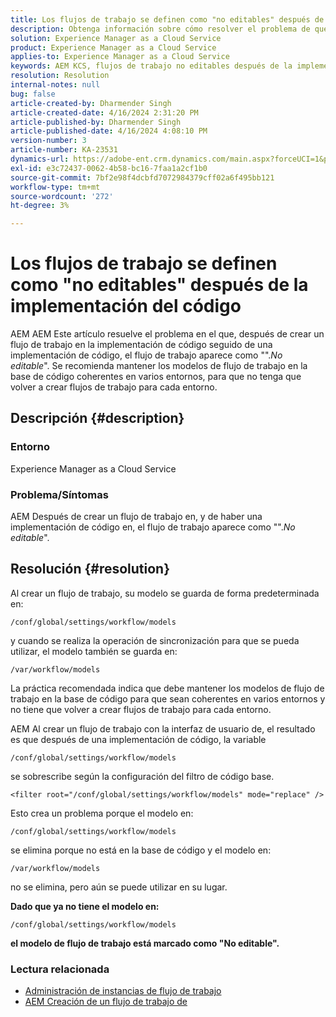 ```yaml
---
title: Los flujos de trabajo se definen como "no editables" después de la implementación del código
description: Obtenga información sobre cómo resolver el problema de que los flujos de trabajo se establecen en "no editables" después de la implementación del código. Mantenga los modelos de flujo de trabajo en la base de código coherentes en varios
solution: Experience Manager as a Cloud Service
product: Experience Manager as a Cloud Service
applies-to: Experience Manager as a Cloud Service
keywords: AEM KCS, flujos de trabajo no editables después de la implementación del código, el flujo de trabajo de AEMaaCS, la implementación de código, el flujo de trabajo
resolution: Resolution
internal-notes: null
bug: false
article-created-by: Dharmender Singh
article-created-date: 4/16/2024 2:31:20 PM
article-published-by: Dharmender Singh
article-published-date: 4/16/2024 4:08:10 PM
version-number: 3
article-number: KA-23531
dynamics-url: https://adobe-ent.crm.dynamics.com/main.aspx?forceUCI=1&pagetype=entityrecord&etn=knowledgearticle&id=3bbe37fa-fdfb-ee11-a1fe-0022480a40c2
exl-id: e3c72437-0062-4b58-bc16-7faa1a2cf1b0
source-git-commit: 7bf2e98f4dcbfd7072984379cff02a6f495bb121
workflow-type: tm+mt
source-wordcount: '272'
ht-degree: 3%

---
```


# Los flujos de trabajo se definen como &quot;no editables&quot; después de la implementación del código


AEM AEM Este artículo resuelve el problema en el que, después de crear un flujo de trabajo en la implementación de código seguido de una implementación de código, el flujo de trabajo aparece como &quot;&quot;.*No editable*&quot;. Se recomienda mantener los modelos de flujo de trabajo en la base de código coherentes en varios entornos, para que no tenga que volver a crear flujos de trabajo para cada entorno.

## Descripción {#description}


### Entorno

Experience Manager as a Cloud Service

### Problema/Síntomas

AEM Después de crear un flujo de trabajo en, y de haber una implementación de código en, el flujo de trabajo aparece como &quot;&quot;.*No editable*&quot;.


## Resolución {#resolution}


Al crear un flujo de trabajo, su modelo se guarda de forma predeterminada en:


```
/conf/global/settings/workflow/models
```


y cuando se realiza la operación de sincronización para que se pueda utilizar, el modelo también se guarda en:


```
/var/workflow/models
```


La práctica recomendada indica que debe mantener los modelos de flujo de trabajo en la base de código para que sean coherentes en varios entornos y no tiene que volver a crear flujos de trabajo para cada entorno.

AEM Al crear un flujo de trabajo con la interfaz de usuario de, el resultado es que después de una implementación de código, la variable


```
/conf/global/settings/workflow/models
```


se sobrescribe según la configuración del filtro de código base.


```
<filter root="/conf/global/settings/workflow/models" mode="replace" />
```


Esto crea un problema porque el modelo en:


```
/conf/global/settings/workflow/models
```


se elimina porque no está en la base de código y el modelo en:


```
/var/workflow/models
```


no se elimina, pero aún se puede utilizar en su lugar.

<b>Dado que ya no tiene el modelo en:</b>


```
/conf/global/settings/workflow/models
```


<b>el modelo de flujo de trabajo está marcado como &quot;No editable&quot;.</b>

### <b>Lectura relacionada</b>

- [Administración de instancias de flujo de trabajo](https://experienceleague.adobe.com/en/docs/experience-manager-cloud-service/content/sites/administering/workflows-administering)
- [AEM Creación de un flujo de trabajo de](https://experienceleague.adobe.com/docs/experience-manager-learn/cloud-service/forms/create-aem-workflow/create-workflow.html?lang=en)
